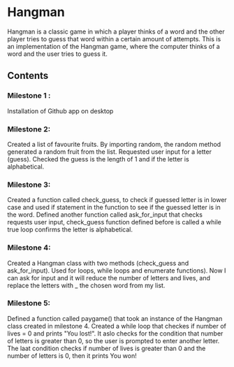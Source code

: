 # Hangman
Hangman is a classic game in which a player thinks of a word and the other player tries to guess that word within a certain amount of attempts.
This is an implementation of the Hangman game, where the computer thinks of a word and the user tries to guess it.

## Contents
### Milestone 1 : 
Installation of Github app on desktop
### Milestone 2: 
Created a list of favourite fruits. By importing random,  the random method generated a random fruit from the list. Requested user input for a letter (guess). Checked the guess is the length of 1 and if the letter is alphabetical.
### Milestone 3: 
Created a function called check_guess, to check if guessed letter is in lower case and used if statement in the function to see if the guessed letter is in the word. Defined another function called ask_for_input that checks requests user input, check_guess function defined before is called a while true loop confirms the letter is alphabetical.
### Milestone 4:
Created a Hangman class with two methods (check_guess and ask_for_input). Used for loops, while loops and enumerate functions). Now I can ask for input and it will reduce the number of letters and lives, and replace the letters with _ the chosen word from my list. 
### Milestone 5: 
Defined a function called paygame() that took an instance of the Hangman class created in milestone 4. Created a while loop that checkes if number of lives = 0 and prints "You lost!". It aslo checks for the condition that number of letters is greater than 0, so the user is prompted to enter another letter. The laat condition checks if number of lives is greater than 0 and the number of letters is 0, then it prints You won!
